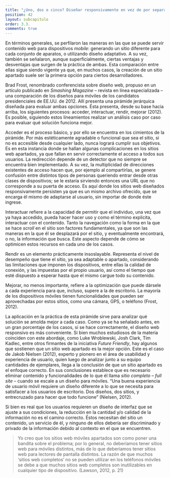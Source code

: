 ```yaml
---
title: "¿Uno, dos o cinco? Diseñar responsivamente en vez de por separado"
position: 42
layout: subcapitulo
order: 3.3.
comments: true
---
```


En términos generales, se perfilaron las maneras en las que se puede servir contenido web para dispositivos _mobile_: generando un sitio diferente para cada conjunto de aparatos, o utilizando diseño adaptativo. A su vez, también se señalaron, aunque superficialmente, ciertas ventajas y desventajas que surgen de la práctica de ambas. Esta comparación entre ellas sigue siendo vigente ya que, en muchos casos, la creación de un sitio apartado suele ser la primera opción para ciertos desarrolladores.

Brad Frost, renombrado conferencista sobre diseño web, propuso en un artículo publicado en _Smashing Magazine_ – revista en línea especializada – una comparación de los diseños para móviles de los candidatos presidenciales de EE.UU. de 2012. Allí presenta una pirámide jerárquica diseñada para evaluar ambas opciones. Ésta presenta, desde su base hacia arriba, los siguientes procesos: acceder, interactuar, rendir, mejorar (2012). Es posible, siguiendo estos líneamientos realizar un análisis caso por caso para evaluar qué solución funciona mejor.

Acceder es el proceso básico, y por ello se encuentra en los cimientos de la pirámide. Por más estéticamente agradable o funcional que sea el sitio, si no es accesible desde cualquier lado, nunca logrará cumplir sus objetivos. Es en esta instancia donde se hallan algunas complicaciones en los sitios web apartados, ya que fallan en servir correctamente el acceso a todos sus usuarios. La redirección depende de un detector que no siempre se encuentra bien implementado. A su vez, la multiplicidad de direcciones existentes de acceso hacen que, por ejemplo al compartirlas, se genere confusión entre distintos tipos de personas queriendo entrar desde otras clases de dispositivos; se le estaría sirviendo entonces una URL que no corresponde a su puerta de acceso. Es aquí donde los sitios web diseñados responsivamente persisten ya que es un mismo archivo ofrecido, que se encarga él mismo de adaptarse al usuario, sin importar de donde éste ingrese.

Interactuar refiere a la capacidad de permitir que el individuo, una vez que ya haya accedido, pueda hacer hacer uso y como el término explicita, interactuar con el contenido. Tanto la navegación como la forma en la que se hace _scroll_ en el sitio son factores fundamentales, ya que son las maneras en la que él se desplazará por el sitio, y eventualmente encontrará, o no, la información que busca. Este aspecto depende de cómo se optimicen estos recursos en cada uno de los casos.

Rendir es un elemento prácticamente insoslayable. Representa el nivel de desempeño que tiene el sitio, ya sea adaptable o apartado, considerando las limitaciones que imponen los dispositivos, entre ellas la calidad de conexión, y las impuestas por el propio usuario, así como el tiempo que esté dispuesto a esperar hasta que el mismo cargue todo su contenido.

Mejorar, no menos importante, refiere a la optimización que puede dársele a cada experiencia para que, incluso, supere a la de escritorio. La mayoría de los dispositivos móviles tienen funcionalidades que pueden ser aprovechadas por estos sitios, como una cámara, GPS, o teléfono (Frost, 2012).

La aplicación en la práctica de esta pirámide sirve para analizar qué solución se amolda mejor a cada caso. Como ya se ha señalado antes, en un gran porcentaje de los casos, si se hace correctamente, el diseño web responsivo es más conveniente. Si bien muchos estudiosos de la materia coinciden con este abordaje, como Luke Wroblewski, Josh Clark, Tim Kadlec, entre otros firmantes de la iniciativa _Future Friendly_, hay algunos que sostienen que un sitio web apartado es la mejor opción. Este es el caso de Jakob Nielsen (2012), experto y pionero en el área de usabilidad y experiencia de usuario, quien luego de analizar junto a su equipo cantidades de ejemplares, llega a la conclusión de que un sitio apartado es el enfoque correcto. En sus conclusiones establece que es necesario eliminar contenido y funcionalidades de lo que él llama _sitio completo_ – _full site_ – cuando se escale a un diseño para móviles. “Una buena experiencia de usuario móvil requiere un diseño diferente a lo que se necesita para satisfacer a los usuarios de escritorio. Dos diseños, dos sitios, y entrecruzado para hacer que todo funcione” (Nielsen, 2012).

Si bien es real que los usuarios requieren un diseño de interfaz que se ajuste a sus condiciones, la reducción en la cantidad y/o calidad de la información no es el camino correcto. Éstos necesitan del sitio un contenido, un servicio de él, y ninguno de ellos debería ser discriminado y privado de la información debido al contexto en el que se encuentren.

> Yo creo que los sitios web móviles apartados son como poner una bandita sobre el problema; por lo general, no deberíamos tener sitios web para móviles distintos, más de lo que deberíamos tener sitios web para lectores de pantalla distintos. La razón de que muchos ‘sitios web completos’ no se pueden utilizar en los teléfonos móviles se debe a que muchos sitios web completos son inutilizables en cualquier tipo de dispositivo. (Lawson, 2012, p. 21)
